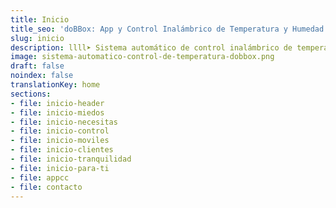 ```yaml
---
title: Inicio
title_seo: 'doBBox: App y Control Inalámbrico de Temperatura y Humedad'
slug: inicio
description: llll➤ Sistema automático de control inalámbrico de temperatura y humedad ✅ para cámaras frigoríficas y de congelación, vitrinas, salas de elaboración, etc.
image: sistema-automatico-control-de-temperatura-dobbox.png
draft: false
noindex: false
translationKey: home
sections:
- file: inicio-header
- file: inicio-miedos
- file: inicio-necesitas
- file: inicio-control
- file: inicio-moviles
- file: inicio-clientes
- file: inicio-tranquilidad
- file: inicio-para-ti
- file: appcc
- file: contacto
---
```

